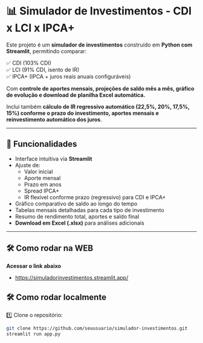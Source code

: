 # 📊 Simulador de Investimentos - CDI x LCI x IPCA+

Este projeto é um **simulador de investimentos** construído em **Python com Streamlit**, permitindo comparar:

✅ CDI (103% CDI)  
✅ LCI (91% CDI, isento de IR)  
✅ IPCA+ (IPCA + juros reais anuais configuráveis)

Com **controle de aportes mensais, projeções de saldo mês a mês, gráfico de evolução e download de planilha Excel automática.**

Inclui também **cálculo de IR regressivo automático (22,5%, 20%, 17,5%, 15%) conforme o prazo do investimento, aportes mensais e reinvestimento automático dos juros**.

---

## 🚀 Funcionalidades

- Interface intuitiva via **Streamlit**
- Ajuste de:
  - Valor inicial
  - Aporte mensal
  - Prazo em anos
  - Spread IPCA+
  - IR flexível conforme prazo (regressivo) para CDI e IPCA+
- Gráfico comparativo de saldo ao longo do tempo
- Tabelas mensais detalhadas para cada tipo de investimento
- Resumo de rendimento total, aportes e saldo final
- **Download em Excel (.xlsx)** para análises adicionais

---
## 🛠️ Como rodar na WEB
  **Acessar o link abaixo**
 - https://simuladorinvestimentos.streamlit.app/

## 🛠️ Como rodar localmente

1️⃣ Clone o repositório:
```bash
git clone https://github.com/seuusuario/simulador-investimentos.git
streamlit run app.py
